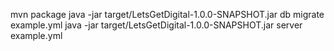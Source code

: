 mvn package
java -jar target/LetsGetDigital-1.0.0-SNAPSHOT.jar db migrate example.yml
java -jar target/LetsGetDigital-1.0.0-SNAPSHOT.jar server example.yml
